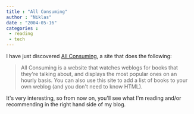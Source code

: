 ```yaml
---
title : "All Consuming"
author : "Niklas"
date : "2004-05-16"
categories : 
 - reading
 - tech
---
```


I have just discovered [All Consuming](http://www.allconsuming.net), a site that does the following:

> All Consuming is a website that watches weblogs for books that they're talking about, and displays the most popular ones on an hourly basis. You can also use this site to add a list of books to your own weblog (and you don't need to know HTML).

It's very interesting, so from now on, you'll see what I'm reading and/or recommending in the right hand side of my blog.

